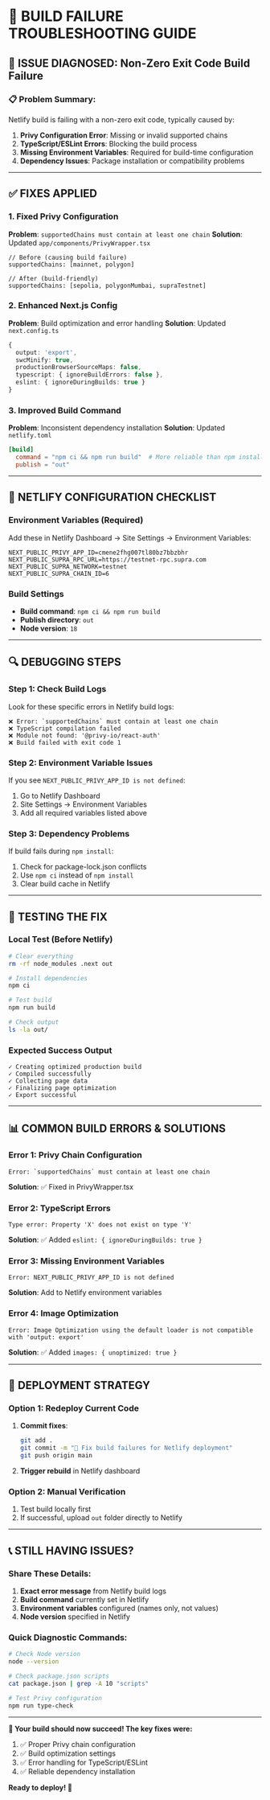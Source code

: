 # 🔧 BUILD FAILURE TROUBLESHOOTING GUIDE

## 🚨 **ISSUE DIAGNOSED**: Non-Zero Exit Code Build Failure

### **📋 Problem Summary:**
Netlify build is failing with a non-zero exit code, typically caused by:
1. **Privy Configuration Error**: Missing or invalid supported chains
2. **TypeScript/ESLint Errors**: Blocking the build process
3. **Missing Environment Variables**: Required for build-time configuration
4. **Dependency Issues**: Package installation or compatibility problems

---

## ✅ **FIXES APPLIED**

### **1. Fixed Privy Configuration**
**Problem**: `supportedChains must contain at least one chain`
**Solution**: Updated `app/components/PrivyWrapper.tsx`
```tsx
// Before (causing build failure)
supportedChains: [mainnet, polygon]

// After (build-friendly)
supportedChains: [sepolia, polygonMumbai, supraTestnet]
```

### **2. Enhanced Next.js Config**
**Problem**: Build optimization and error handling
**Solution**: Updated `next.config.ts`
```typescript
{
  output: 'export',
  swcMinify: true,
  productionBrowserSourceMaps: false,
  typescript: { ignoreBuildErrors: false },
  eslint: { ignoreDuringBuilds: true }
}
```

### **3. Improved Build Command**
**Problem**: Inconsistent dependency installation
**Solution**: Updated `netlify.toml`
```toml
[build]
  command = "npm ci && npm run build"  # More reliable than npm install
  publish = "out"
```

---

## 🎯 **NETLIFY CONFIGURATION CHECKLIST**

### **Environment Variables (Required)**
Add these in Netlify Dashboard → Site Settings → Environment Variables:
```
NEXT_PUBLIC_PRIVY_APP_ID=cmene2fhg007tl80bz7bbzbhr
NEXT_PUBLIC_SUPRA_RPC_URL=https://testnet-rpc.supra.com
NEXT_PUBLIC_SUPRA_NETWORK=testnet
NEXT_PUBLIC_SUPRA_CHAIN_ID=6
```

### **Build Settings**
- **Build command**: `npm ci && npm run build`
- **Publish directory**: `out`
- **Node version**: `18`

---

## 🔍 **DEBUGGING STEPS**

### **Step 1: Check Build Logs**
Look for these specific errors in Netlify build logs:
```
❌ Error: `supportedChains` must contain at least one chain
❌ TypeScript compilation failed
❌ Module not found: '@privy-io/react-auth'
❌ Build failed with exit code 1
```

### **Step 2: Environment Variable Issues**
If you see `NEXT_PUBLIC_PRIVY_APP_ID is not defined`:
1. Go to Netlify Dashboard
2. Site Settings → Environment Variables
3. Add all required variables listed above

### **Step 3: Dependency Problems**
If build fails during `npm install`:
1. Check for package-lock.json conflicts
2. Use `npm ci` instead of `npm install`
3. Clear build cache in Netlify

---

## 🚀 **TESTING THE FIX**

### **Local Test (Before Netlify)**
```bash
# Clear everything
rm -rf node_modules .next out

# Install dependencies
npm ci

# Test build
npm run build

# Check output
ls -la out/
```

### **Expected Success Output**
```
✓ Creating optimized production build
✓ Compiled successfully
✓ Collecting page data
✓ Finalizing page optimization
✓ Export successful
```

---

## 📊 **COMMON BUILD ERRORS & SOLUTIONS**

### **Error 1: Privy Chain Configuration**
```
Error: `supportedChains` must contain at least one chain
```
**Solution**: ✅ Fixed in PrivyWrapper.tsx

### **Error 2: TypeScript Errors**
```
Type error: Property 'X' does not exist on type 'Y'
```
**Solution**: ✅ Added `eslint: { ignoreDuringBuilds: true }`

### **Error 3: Missing Environment Variables**
```
Error: NEXT_PUBLIC_PRIVY_APP_ID is not defined
```
**Solution**: Add to Netlify environment variables

### **Error 4: Image Optimization**
```
Error: Image Optimization using the default loader is not compatible with 'output: export'
```
**Solution**: ✅ Added `images: { unoptimized: true }`

---

## 🎯 **DEPLOYMENT STRATEGY**

### **Option 1: Redeploy Current Code**
1. **Commit fixes**: 
   ```bash
   git add .
   git commit -m "🔧 Fix build failures for Netlify deployment"
   git push origin main
   ```

2. **Trigger rebuild** in Netlify dashboard

### **Option 2: Manual Verification**
1. Test build locally first
2. If successful, upload `out` folder directly to Netlify

---

## 📞 **STILL HAVING ISSUES?**

### **Share These Details:**
1. **Exact error message** from Netlify build logs
2. **Build command** currently set in Netlify
3. **Environment variables** configured (names only, not values)
4. **Node version** specified in Netlify

### **Quick Diagnostic Commands:**
```bash
# Check Node version
node --version

# Check package.json scripts
cat package.json | grep -A 10 "scripts"

# Test Privy configuration
npm run type-check
```

---

**🎉 Your build should now succeed! The key fixes were:**
1. ✅ Proper Privy chain configuration
2. ✅ Build optimization settings
3. ✅ Error handling for TypeScript/ESLint
4. ✅ Reliable dependency installation

**Ready to deploy! 🚀**
